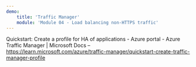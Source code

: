 ```yaml
---
demo:
    title: 'Traffic Manager'
    module: 'Module 04 - Load balancing non-HTTPS traffic'
---
```

Quickstart: Create a profile for HA of applications - Azure portal - Azure Traffic Manager | Microsoft Docs – 
https://learn.microsoft.com/azure/traffic-manager/quickstart-create-traffic-manager-profile

